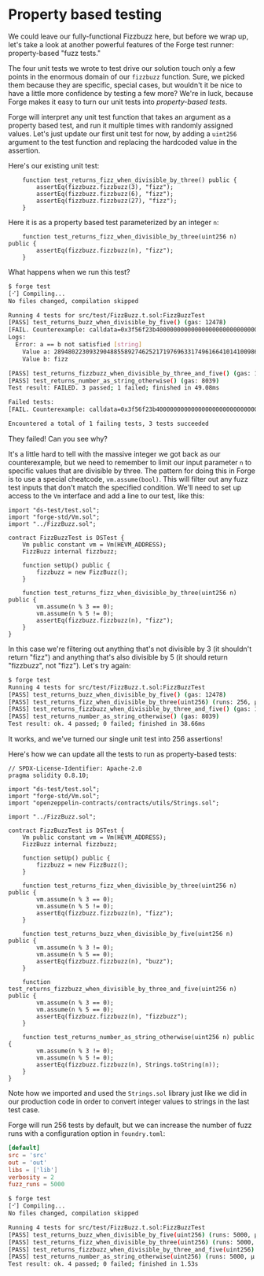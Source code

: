 # Property based testing
We could leave our fully-functional Fizzbuzz here, but before we wrap up, let's take a look at another powerful features of the Forge test runner: property-based "fuzz tests."

The four unit tests we wrote to test drive our solution touch only a few points in the enormous domain of our `fizzbuzz` function. Sure, we picked them because they are specific, special cases, but wouldn't it be nice to have a little more confidence by testing a few more? We're in luck, because Forge makes it easy to turn our unit tests into _property-based tests_.

Forge will interpret any unit test function that takes an argument as a property based test, and run it multiple times with randomly assigned values. Let's just update our first unit test for now, by adding a `uint256` argument to the test function and replacing the hardcoded value in the assertion.

Here's our existing unit test:

```solidity
    function test_returns_fizz_when_divisible_by_three() public {
        assertEq(fizzbuzz.fizzbuzz(3), "fizz");
        assertEq(fizzbuzz.fizzbuzz(6), "fizz");
        assertEq(fizzbuzz.fizzbuzz(27), "fizz");
    }
```

Here it is as a property based test parameterized by an integer `n`:

```solidity
    function test_returns_fizz_when_divisible_by_three(uint256 n) public {
        assertEq(fizzbuzz.fizzbuzz(n), "fizz");
    }
```

What happens when we run this test?

```bash
$ forge test
[⠊] Compiling...
No files changed, compilation skipped

Running 4 tests for src/test/FizzBuzz.t.sol:FizzBuzzTest
[PASS] test_returns_buzz_when_divisible_by_five() (gas: 12478)
[FAIL. Counterexample: calldata=0x3f56f23b4000000000000000000000000000000000000000000000000000000000000000, args=[28948022309329048855892746252171976963317496166410141009864396001978282409984]] test_returns_fizz_when_divisible_by_three(uint256) (runs: 1, μ: 7363, ~: 7363)
Logs:
  Error: a == b not satisfied [string]
    Value a: 28948022309329048855892746252171976963317496166410141009864396001978282409984
    Value b: fizz

[PASS] test_returns_fizzbuzz_when_divisible_by_three_and_five() (gas: 12210)
[PASS] test_returns_number_as_string_otherwise() (gas: 8039)
Test result: FAILED. 3 passed; 1 failed; finished in 49.08ms

Failed tests:
[FAIL. Counterexample: calldata=0x3f56f23b4000000000000000000000000000000000000000000000000000000000000000, args=[28948022309329048855892746252171976963317496166410141009864396001978282409984]] test_returns_fizz_when_divisible_by_three(uint256) (runs: 1, μ: 7363, ~: 7363)

Encountered a total of 1 failing tests, 3 tests succeeded
```

They failed! Can you see why?

It's a little hard to tell with the massive integer we got back as our counterexample, but we need to remember to limit our input parameter `n` to specific values that are divisible by three. The pattern for doing this in Forge is to use a special cheatcode, `vm.assume(bool)`. This will filter out any fuzz test inputs that don't match the specified condition. We'll need to set up access to the `Vm` interface and add a line to our test, like this:

```solidity
import "ds-test/test.sol";
import "forge-std/Vm.sol";
import "../FizzBuzz.sol";

contract FizzBuzzTest is DSTest {
    Vm public constant vm = Vm(HEVM_ADDRESS);
    FizzBuzz internal fizzbuzz;

    function setUp() public {
        fizzbuzz = new FizzBuzz();
    }

    function test_returns_fizz_when_divisible_by_three(uint256 n) public {
        vm.assume(n % 3 == 0);
        vm.assume(n % 5 != 0);
        assertEq(fizzbuzz.fizzbuzz(n), "fizz");
    }
}
```

In this case we're filtering out anything that's not divisible by 3 (it shouldn't return "fizz") and anything that's also divisible by 5 (it should return "fizzbuzz", not "fizz"). Let's try again:

```bash
$ forge test
Running 4 tests for src/test/FizzBuzz.t.sol:FizzBuzzTest
[PASS] test_returns_buzz_when_divisible_by_five() (gas: 12478)
[PASS] test_returns_fizz_when_divisible_by_three(uint256) (runs: 256, μ: 10746, ~: 10746)
[PASS] test_returns_fizzbuzz_when_divisible_by_three_and_five() (gas: 12210)
[PASS] test_returns_number_as_string_otherwise() (gas: 8039)
Test result: ok. 4 passed; 0 failed; finished in 38.66ms
```

It works, and we've turned our single unit test into 256 assertions!

Here's how we can update all the tests to run as property-based tests:

```solidity
// SPDX-License-Identifier: Apache-2.0
pragma solidity 0.8.10;

import "ds-test/test.sol";
import "forge-std/Vm.sol";
import "openzeppelin-contracts/contracts/utils/Strings.sol";

import "../FizzBuzz.sol";

contract FizzBuzzTest is DSTest {
    Vm public constant vm = Vm(HEVM_ADDRESS);
    FizzBuzz internal fizzbuzz;

    function setUp() public {
        fizzbuzz = new FizzBuzz();
    }

    function test_returns_fizz_when_divisible_by_three(uint256 n) public {
        vm.assume(n % 3 == 0);
        vm.assume(n % 5 != 0);
        assertEq(fizzbuzz.fizzbuzz(n), "fizz");
    }
    
    function test_returns_buzz_when_divisible_by_five(uint256 n) public {
        vm.assume(n % 3 != 0);
        vm.assume(n % 5 == 0);
        assertEq(fizzbuzz.fizzbuzz(n), "buzz");
    }

    function test_returns_fizzbuzz_when_divisible_by_three_and_five(uint256 n) public {
        vm.assume(n % 3 == 0);
        vm.assume(n % 5 == 0);
        assertEq(fizzbuzz.fizzbuzz(n), "fizzbuzz");
    }

    function test_returns_number_as_string_otherwise(uint256 n) public {
        vm.assume(n % 3 != 0);
        vm.assume(n % 5 != 0);
        assertEq(fizzbuzz.fizzbuzz(n), Strings.toString(n));
    }
}
```

Note how we imported and used the `Strings.sol` library just like we did in our production code in order to convert integer values to strings in the last test case.

Forge will run 256 tests by default, but we can increase the number of fuzz runs with a configuration option in `foundry.toml`: 

```toml
[default]
src = 'src'
out = 'out'
libs = ['lib']
verbosity = 2
fuzz_runs = 5000
```

```bash
$ forge test
[⠊] Compiling...
No files changed, compilation skipped

Running 4 tests for src/test/FizzBuzz.t.sol:FizzBuzzTest
[PASS] test_returns_buzz_when_divisible_by_five(uint256) (runs: 5000, μ: 10755, ~: 10755)
[PASS] test_returns_fizz_when_divisible_by_three(uint256) (runs: 5000, μ: 10724, ~: 10724)
[PASS] test_returns_fizzbuzz_when_divisible_by_three_and_five(uint256) (runs: 5000, μ: 10635, ~: 10635)
[PASS] test_returns_number_as_string_otherwise(uint256) (runs: 5000, μ: 76811, ~: 98075)
Test result: ok. 4 passed; 0 failed; finished in 1.53s
```
